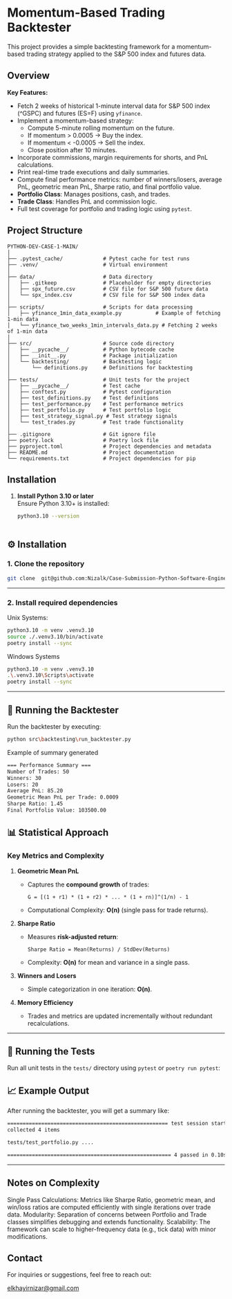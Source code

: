 # Momentum-Based Trading Backtester

This project provides a simple backtesting framework for a momentum-based trading strategy applied to the S&P 500 index and futures data.

## Overview

**Key Features:**
- Fetch 2 weeks of historical 1-minute interval data for S&P 500 index (^GSPC) and futures (ES=F) using `yfinance`.
- Implement a momentum-based strategy:
  - Compute 5-minute rolling momentum on the future.
  - If momentum > 0.0005 → Buy the index.
  - If momentum < -0.0005 → Sell the index.
  - Close position after 10 minutes.
- Incorporate commissions, margin requirements for shorts, and PnL calculations.
- Print real-time trade executions and daily summaries.
- Compute final performance metrics: number of winners/losers, average PnL, geometric mean PnL, Sharpe ratio, and final portfolio value.
- **Portfolio Class**: Manages positions, cash, and trades.
- **Trade Class**: Handles PnL and commission logic.
- Full test coverage for portfolio and trading logic using `pytest`.
## Project Structure

```plaintext
PYTHON-DEV-CASE-1-MAIN/
│
├── .pytest_cache/             # Pytest cache for test runs
├── .venv/                     # Virtual environment
│
├── data/                      # Data directory
│   ├── .gitkeep               # Placeholder for empty directories
│   ├── spx_future.csv         # CSV file for S&P 500 future data
│   └── spx_index.csv          # CSV file for S&P 500 index data
│
├── scripts/                   # Scripts for data processing
│   ├── yfinance_1min_data_example.py           # Example of fetching 1-min data
│   └── yfinance_two_weeks_1min_intervals_data.py # Fetching 2 weeks of 1-min data
│
├── src/                       # Source code directory
│   ├── __pycache__/           # Python bytecode cache
│   ├── __init__.py            # Package initialization
│   └── backtesting/           # Backtesting logic
│       └── definitions.py     # Definitions for backtesting
│
├── tests/                     # Unit tests for the project
│   ├── __pycache__/           # Test cache
│   ├── conftest.py            # Pytest configuration
│   ├── test_definitions.py    # Test definitions
│   ├── test_performance.py    # Test performance metrics
│   ├── test_portfolio.py      # Test portfolio logic
│   ├── test_strategy_signal.py # Test strategy signals
│   └── test_trades.py         # Test trade functionality
│
├── .gitignore                 # Git ignore file
├── poetry.lock                # Poetry lock file
├── pyproject.toml             # Project dependencies and metadata
├── README.md                  # Project documentation
└── requirements.txt           # Project dependencies for pip
```

## Installation

1. **Install Python 3.10 or later**  
   Ensure Python 3.10+ is installed:
   ```sh
   python3.10 --version
 
## ⚙️ Installation

### 1. Clone the repository  
```sh
git clone  git@github.com:Nizalk/Case-Submission-Python-Software-Engineer---November-2024-CROSS-OPTIONS.git
```
---

### 2. Install required dependencies
Unix Systems:
```sh
python3.10 -m venv .venv3.10
source ./.venv3.10/bin/activate
poetry install --sync
```
Windows Systems
```sh
python3.10 -m venv .venv3.10
.\.venv3.10\Scripts\activate
poetry install --sync
```

---

## 🚀 Running the Backtester  

Run the backtester by executing:
```sh
python src\backtesting\run_backtester.py

```
Example of summary generated 
```sh
=== Performance Summary ===
Number of Trades: 50
Winners: 30
Losers: 20
Average PnL: 85.20
Geometric Mean PnL per Trade: 0.0009
Sharpe Ratio: 1.45
Final Portfolio Value: 103500.00
```
## 📊 Statistical Approach

### Key Metrics and Complexity

1. **Geometric Mean PnL**
   - Captures the **compound growth** of trades:
     `````
     G = [(1 + r1) * (1 + r2) * ... * (1 + rn)]^(1/n) - 1
     `````
   - Computational Complexity: **O(n)** (single pass for trade returns).

2. **Sharpe Ratio**
   - Measures **risk-adjusted return**:
     `````
     Sharpe Ratio = Mean(Returns) / StdDev(Returns)
     `````
   - Complexity: **O(n)** for mean and variance in a single pass.

3. **Winners and Losers**
   - Simple categorization in one iteration: **O(n)**.

4. **Memory Efficiency**
   - Trades and metrics are updated incrementally without redundant recalculations.

---
## 🧪 Running the Tests

Run all unit tests in the `tests/` directory using `pytest` or `poetry run pytest`:

## 📈 Example Output

After running the backtester, you will get a summary like:
```sh
==================================================== test session starts ====================================================
collected 4 items

tests/test_portfolio.py ....                                                                                       [100%]

===================================================== 4 passed in 0.10s ====================================================
```

---
## Notes on Complexity
Single Pass Calculations: Metrics like Sharpe Ratio, geometric mean, and win/loss ratios are computed efficiently with single iterations over trade data.
Modularity: Separation of concerns between Portfolio and Trade classes simplifies debugging and extends functionality.
Scalability: The framework can scale to higher-frequency data (e.g., tick data) with minor modifications.

## Contact
For inquiries or suggestions, feel free to reach out:

elkhayirnizar@gmail.com
